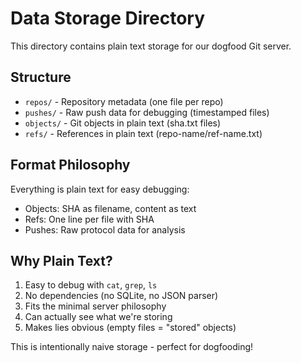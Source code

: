 # Data Storage Directory

This directory contains plain text storage for our dogfood Git server.

## Structure

- `repos/` - Repository metadata (one file per repo)
- `pushes/` - Raw push data for debugging (timestamped files)
- `objects/` - Git objects in plain text (sha.txt files)
- `refs/` - References in plain text (repo-name/ref-name.txt)

## Format Philosophy

Everything is plain text for easy debugging:
- Objects: SHA as filename, content as text
- Refs: One line per file with SHA
- Pushes: Raw protocol data for analysis

## Why Plain Text?

1. Easy to debug with `cat`, `grep`, `ls`
2. No dependencies (no SQLite, no JSON parser)
3. Fits the minimal server philosophy
4. Can actually see what we're storing
5. Makes lies obvious (empty files = "stored" objects)

This is intentionally naive storage - perfect for dogfooding!